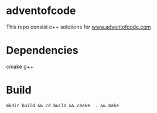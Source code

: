 # adventofcode
This repo consist c++ solutions for www.adventofcode.com

# Dependencies
cmake
g++

# Build
`mkdir build && cd build && cmake .. && make`

